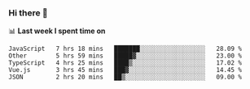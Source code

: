 ### Hi there 👋

<!--
**DBvc/DBvc** is a ✨ _special_ ✨ repository because its `README.md` (this file) appears on your GitHub profile.

Here are some ideas to get you started:

- 🔭 I’m currently working on ...
- 🌱 I’m currently learning ...
- 👯 I’m looking to collaborate on ...
- 🤔 I’m looking for help with ...
- 💬 Ask me about ...
- 📫 How to reach me: ...
- 😄 Pronouns: ...
- ⚡ Fun fact: ...
-->

📊 **Last week I spent time on**
<!--START_SECTION:waka-->
```text
JavaScript   7 hrs 18 mins   ███████░░░░░░░░░░░░░░░░░░   28.09 % 
Other        5 hrs 59 mins   █████▓░░░░░░░░░░░░░░░░░░░   23.00 % 
TypeScript   4 hrs 25 mins   ████▒░░░░░░░░░░░░░░░░░░░░   17.02 % 
Vue.js       3 hrs 45 mins   ███▓░░░░░░░░░░░░░░░░░░░░░   14.45 % 
JSON         2 hrs 20 mins   ██▒░░░░░░░░░░░░░░░░░░░░░░   09.00 % 
```
<!--END_SECTION:waka-->
